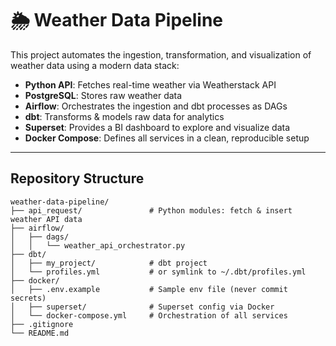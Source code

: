 # 🌦 Weather Data Pipeline

This project automates the ingestion, transformation, and visualization of weather data using a modern data stack:

- **Python API**: Fetches real-time weather via Weatherstack API  
- **PostgreSQL**: Stores raw weather data  
- **Airflow**: Orchestrates the ingestion and dbt processes as DAGs  
- **dbt**: Transforms & models raw data for analytics  
- **Superset**: Provides a BI dashboard to explore and visualize data  
- **Docker Compose**: Defines all services in a clean, reproducible setup

---

##  Repository Structure
```plaintext
weather-data-pipeline/
├── api_request/               # Python modules: fetch & insert weather API data
├── airflow/
│   ├── dags/
│   │   └── weather_api_orchestrator.py
├── dbt/
│   ├── my_project/            # dbt project
│   └── profiles.yml           # or symlink to ~/.dbt/profiles.yml
├── docker/
│   ├── .env.example           # Sample env file (never commit secrets)
│   ├── superset/              # Superset config via Docker
│   └── docker-compose.yml     # Orchestration of all services
├── .gitignore
└── README.md
```
